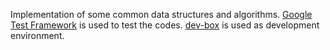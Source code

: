 Implementation of some common data structures and algorithms. [Google Test Framework](https://github.com/google/googletest) is used to test the codes. [dev-box](https://github.com/taskinoor/dev-box) is used as development environment.

